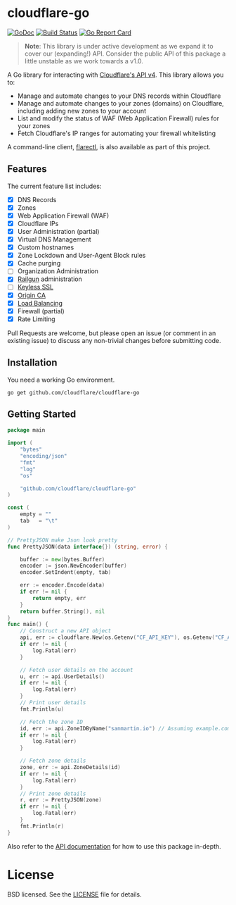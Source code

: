 # cloudflare-go

[![GoDoc](https://img.shields.io/badge/godoc-reference-5673AF.svg?style=flat-square)](https://godoc.org/github.com/cloudflare/cloudflare-go)
[![Build Status](https://img.shields.io/travis/cloudflare/cloudflare-go/master.svg?style=flat-square)](https://travis-ci.org/cloudflare/cloudflare-go)
[![Go Report Card](https://goreportcard.com/badge/github.com/cloudflare/cloudflare-go?style=flat-square)](https://goreportcard.com/report/github.com/cloudflare/cloudflare-go)

> **Note**: This library is under active development as we expand it to cover
> our (expanding!) API. Consider the public API of this package a little
> unstable as we work towards a v1.0.

A Go library for interacting with
[Cloudflare's API v4](https://api.cloudflare.com/). This library allows you to:

* Manage and automate changes to your DNS records within Cloudflare
* Manage and automate changes to your zones (domains) on Cloudflare, including
  adding new zones to your account
* List and modify the status of WAF (Web Application Firewall) rules for your
  zones
* Fetch Cloudflare's IP ranges for automating your firewall whitelisting

A command-line client, [flarectl](cmd/flarectl), is also available as part of
this project.

## Features

The current feature list includes:

* [x] DNS Records
* [x] Zones
* [x] Web Application Firewall (WAF)
* [x] Cloudflare IPs
* [x] User Administration (partial)
* [x] Virtual DNS Management
* [x] Custom hostnames
* [x] Zone Lockdown and User-Agent Block rules
* [x] Cache purging
* [ ] Organization Administration
* [x] [Railgun](https://www.cloudflare.com/railgun/) administration
* [ ] [Keyless SSL](https://blog.cloudflare.com/keyless-ssl-the-nitty-gritty-technical-details/)
* [x] [Origin CA](https://blog.cloudflare.com/universal-ssl-encryption-all-the-way-to-the-origin-for-free/)
* [x] [Load Balancing](https://blog.cloudflare.com/introducing-load-balancing-intelligent-failover-with-cloudflare/)
* [x] Firewall (partial)
* [x] Rate Limiting

Pull Requests are welcome, but please open an issue (or comment in an existing
issue) to discuss any non-trivial changes before submitting code.

## Installation

You need a working Go environment.

```
go get github.com/cloudflare/cloudflare-go
```

## Getting Started

```go
package main

import (
	"bytes"
	"encoding/json"
	"fmt"
	"log"
	"os"

	"github.com/cloudflare/cloudflare-go"
)

const (
	empty = ""
	tab   = "\t"
)

// PrettyJSON make Json look pretty
func PrettyJSON(data interface{}) (string, error) {

	buffer := new(bytes.Buffer)
	encoder := json.NewEncoder(buffer)
	encoder.SetIndent(empty, tab)

	err := encoder.Encode(data)
	if err != nil {
		return empty, err
	}
	return buffer.String(), nil
}
func main() {
	// Construct a new API object
	api, err := cloudflare.New(os.Getenv("CF_API_KEY"), os.Getenv("CF_API_EMAIL"))
	if err != nil {
		log.Fatal(err)
	}

	// Fetch user details on the account
	u, err := api.UserDetails()
	if err != nil {
		log.Fatal(err)
	}
	// Print user details
	fmt.Println(u)

	// Fetch the zone ID
	id, err := api.ZoneIDByName("sanmartin.io") // Assuming example.com exists in your Cloudflare account already
	if err != nil {
		log.Fatal(err)
	}

	// Fetch zone details
	zone, err := api.ZoneDetails(id)
	if err != nil {
		log.Fatal(err)
	}
	// Print zone details
	r, err := PrettyJSON(zone)
	if err != nil {
		log.Fatal(err)
	}
	fmt.Println(r)
}
```

Also refer to the
[API documentation](https://godoc.org/github.com/cloudflare/cloudflare-go) for
how to use this package in-depth.

# License

BSD licensed. See the [LICENSE](LICENSE) file for details.
